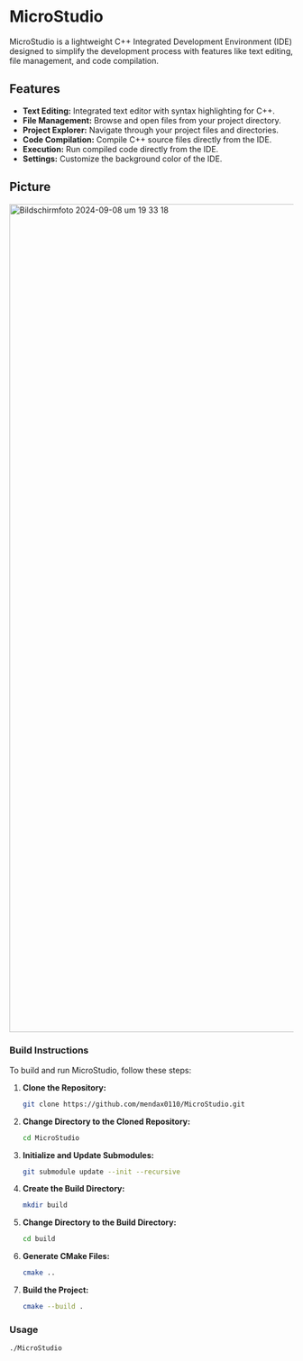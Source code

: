 # MicroStudio

MicroStudio is a lightweight C++ Integrated Development Environment (IDE) designed to simplify the development process with features like text editing, file management, and code compilation.

## Features

- **Text Editing:** Integrated text editor with syntax highlighting for C++.
- **File Management:** Browse and open files from your project directory.
- **Project Explorer:** Navigate through your project files and directories.
- **Code Compilation:** Compile C++ source files directly from the IDE.
- **Execution:** Run compiled code directly from the IDE.
- **Settings:** Customize the background color of the IDE.

## Picture
<img width="1470" alt="Bildschirmfoto 2024-09-08 um 19 33 18" src="https://github.com/user-attachments/assets/b9d11848-6084-43d8-887f-eebb1d1a9422">


### Build Instructions

To build and run MicroStudio, follow these steps:

1. **Clone the Repository:**
    ```bash
    git clone https://github.com/mendax0110/MicroStudio.git
    ```

2. **Change Directory to the Cloned Repository:**
    ```bash
    cd MicroStudio
    ```

3. **Initialize and Update Submodules:**
    ```bash
    git submodule update --init --recursive
    ```

4. **Create the Build Directory:**
    ```bash
    mkdir build
    ```

5. **Change Directory to the Build Directory:**
    ```bash
    cd build
    ```

6. **Generate CMake Files:**
    ```bash
    cmake ..
    ```

7. **Build the Project:**
    ```bash
    cmake --build .
    ```

### Usage
```bash
./MicroStudio
